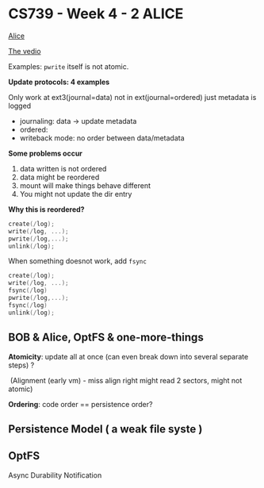 # CS739 - Week 4 - 2 ALICE

[Alice](/Users/mike/Documents/GitHub/alice)

[The vedio](https://atscaleconference.com/videos/your-storage-is-broken-lessons-from-studying-modern-databases-and-key-value-stores/)



Examples: `pwrite` itself is not atomic. 



**Update protocols: 4 examples**

Only work at ext3(journal=data) not in ext(journal=ordered) just metadata is logged

- journaling: data -> update metadata
- ordered: 
- writeback mode: no order between data/metadata

**Some problems occur**

1. data written is not ordered
2. data might be reordered
3. mount will make things behave different
4. You might not update the dir entry

**Why this is reordered?**

```c
create(/log);
write(/log, ...);
pwrite(/log,...);
unlink(/log);

```



When something doesnot work, add `fsync`

```c
create(/log);
write(/log, ...);
fsync(/log)
pwrite(/log,...);
fsync(/log)
unlink(/log);

```



## BOB & Alice, OptFS & one-more-things

**Atomicity**: update all at once (can even break down into several separate steps) ?

​	(Alignment (early vm) - miss align right might read 2 sectors, might not atomic)

**Ordering**: code order == persistence order? 



## Persistence Model ( a weak file syste )



## OptFS

Async Durability Notification









